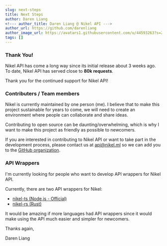 ```yaml
---
slug: next-steps
title: Next Steps
author: Daren Liang
<!--- author_title: Daren Liang @ Nikel API --->
author_url: https://github.com/darenliang
author_image_url: https://avatars1.githubusercontent.com/u/44593263?s=200&v=4
tags: []
---
```


### Thank You!

Nikel API has come a long way since its initial release about 3 weeks ago. To date, Nikel API has served close to **80k requests**.

Thank you for the continued support for Nikel API!

### Contributers / Team members

Nikel is currently maintained by one person (me). I believe that to make this project sustainable for years to come, we will need to create an environment where people can collaborate and share ideas.

Contributing to open source can be daunting/overwhelming, which is why I want to make this project as friendly as possible to newcomers.

If you are interested in contributing to Nikel API or want to take part in the development process, please contact us at [api@nikel.ml](mailto:api@nikel.ml) so we can add you to the [GitHub organization](https://github.com/nikel-api).

### API Wrappers

I'm currently looking for people who want to develop API wrappers for Nikel API.

Currently, there are two API wrappers for Nikel:

* [nikel-ts (Node.js - Official)](https://www.npmjs.com/package/nikel)
* [nikel-rs (Rust)](https://crates.io/crates/nikel-rs)

It would be amazing if more languages had API wrappers since it would make using the API much easier and simpler for newcomers.

Thanks again,

Daren Liang